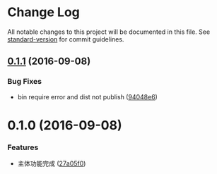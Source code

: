 # Change Log

All notable changes to this project will be documented in this file. See [standard-version](https://github.com/conventional-changelog/standard-version) for commit guidelines.

<a name="0.1.1"></a>
## [0.1.1](https://github.com/jiangyuan/validate-commit-user/compare/v0.1.0...v0.1.1) (2016-09-08)


### Bug Fixes

* bin require error and dist not publish ([94048e6](https://github.com/jiangyuan/validate-commit-user/commit/94048e6))



<a name="0.1.0"></a>
# 0.1.0 (2016-09-08)


### Features

* 主体功能完成 ([27a05f0](https://github.com/jiangyuan/validate-commit-user/commit/27a05f0))
